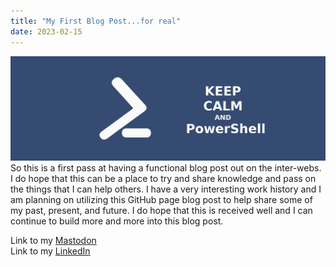 ```yaml
---
title: "My First Blog Post...for real"
date: 2023-02-15
---
```

![alt text](https://github.com/Nathan1824/Blog-Post-Dev/blob/main/_pictures/Mastodon_Bkgrd.jpg?raw=true)\
So this is a first pass at having a functional blog post out on the inter-webs. I do hope that this can be a place to try and share knowledge and
pass on the things that I can help others.
I have a very interesting work history and I am planning on utilizing this GitHub page blog post to help share some of my past, present, and future.
I do hope that this is received well and I can continue to build more and more into this blog post.

Link to my <a rel="me" href="https://tech.lgbt/@NathanHamblin_MI6">Mastodon</a>\
Link to my <a rel="me" href="https://www.linkedin.com/in/nathan-hamblin">LinkedIn</a>
